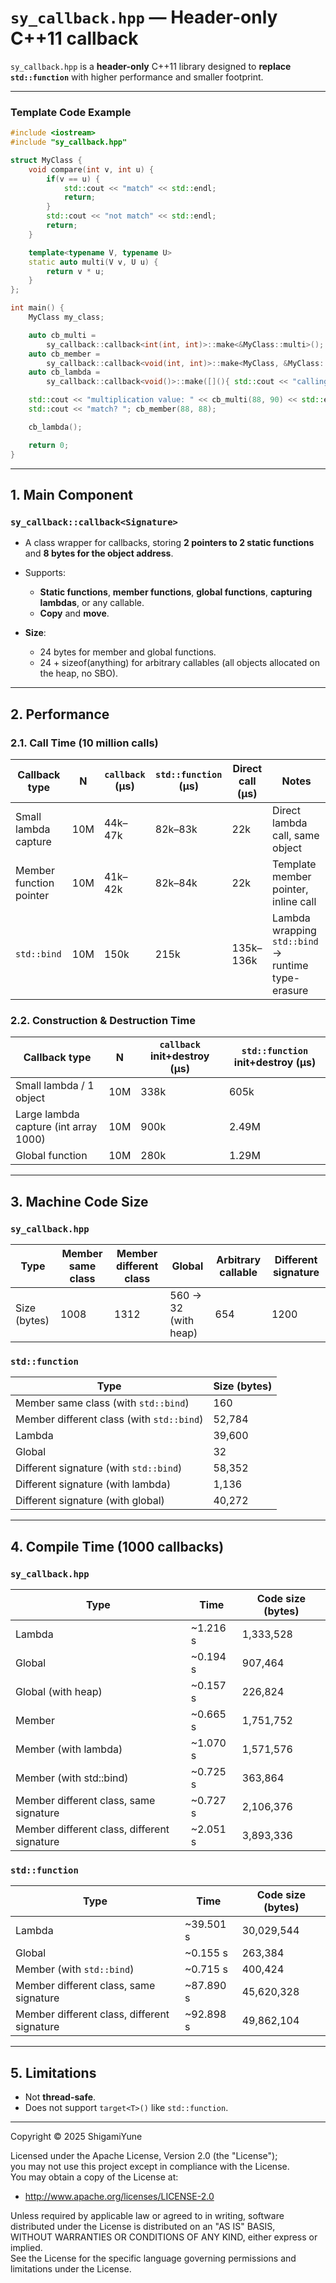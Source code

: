 # `sy_callback.hpp` — Header-only C++11 callback

`sy_callback.hpp` is a **header-only** C++11 library designed to **replace `std::function`** with higher performance and smaller footprint.

---

### Template Code Example

```cpp
#include <iostream>
#include "sy_callback.hpp"

struct MyClass {
    void compare(int v, int u) {
        if(v == u) {
            std::cout << "match" << std::endl;
            return;
        }
        std::cout << "not match" << std::endl;
        return;
    }

    template<typename V, typename U>
    static auto multi(V v, U u) {
        return v * u;
    }
};

int main() {
    MyClass my_class;

    auto cb_multi = 
        sy_callback::callback<int(int, int)>::make<&MyClass::multi>();
    auto cb_member = 
        sy_callback::callback<void(int, int)>::make<MyClass, &MyClass::compare>(&my_class);
    auto cb_lambda = 
        sy_callback::callback<void()>::make([](){ std::cout << "calling lambda" << std::endl;});

    std::cout << "multiplication value: " << cb_multi(88, 90) << std::endl;
    std::cout << "match? "; cb_member(88, 88);

    cb_lambda();

    return 0;
}
```

---

## 1. Main Component

### `sy_callback::callback<Signature>`

* A class wrapper for callbacks, storing **2 pointers to 2 static functions** and **8 bytes for the object address**.
* Supports:

  * **Static functions**, **member functions**, **global functions**, **capturing lambdas**, or any callable.
  * **Copy** and **move**.
* **Size**:

  * 24 bytes for member and global functions.
  * 24 + sizeof(anything) for arbitrary callables (all objects allocated on the heap, no SBO).

---

## 2. Performance

### 2.1. Call Time (10 million calls)

| Callback type           | N   | `callback` (µs) | `std::function` (µs) | Direct call (µs) | Notes                                              |
| ----------------------- | --- | --------------- | -------------------- | ---------------- | -------------------------------------------------- |
| Small lambda capture    | 10M | 44k–47k         | 82k–83k              | 22k              | Direct lambda call, same object                    |
| Member function pointer | 10M | 41k–42k         | 82k–84k              | 22k              | Template member pointer, inline call               |
| `std::bind`             | 10M | 150k            | 215k                 | 135k–136k        | Lambda wrapping `std::bind` → runtime type-erasure |

### 2.2. Construction & Destruction Time

| Callback type                         | N   | `callback` init+destroy (µs) | `std::function` init+destroy (µs) |
| ------------------------------------- | --- | ---------------------------- | --------------------------------- |
| Small lambda / 1 object               | 10M | 338k                         | 605k                              |
| Large lambda capture (int array 1000) | 10M | 900k                         | 2.49M                             |
| Global function                       | 10M | 280k                         | 1.29M                             |

---

## 3. Machine Code Size

### `sy_callback.hpp`

| Type         | Member same class | Member different class | Global               | Arbitrary callable | Different signature |
| ------------ | ----------------- | ---------------------- | -------------------- | ------------------ | ------------------- |
| Size (bytes) | 1008              | 1312                   | 560 → 32 (with heap) | 654                | 1200                |

### `std::function`

| Type                                      | Size (bytes) |
| ----------------------------------------- | ------------ |
| Member same class (with `std::bind`)      | 160          |
| Member different class (with `std::bind`) | 52,784       |
| Lambda                                    | 39,600       |
| Global                                    | 32           |
| Different signature (with `std::bind`)    | 58,352       |
| Different signature (with lambda)         | 1,136        |
| Different signature (with global)         | 40,272       |

---

## 4. Compile Time (1000 callbacks)

### `sy_callback.hpp`

| Type                                        | Time      | Code size (bytes) |
| ------------------------------------------- | --------- | ----------------- |
| Lambda                                      | \~1.216 s | 1,333,528         |
| Global                                      | \~0.194 s | 907,464           |
| Global (with heap)                          | \~0.157 s | 226,824           |
| Member                                      | \~0.665 s | 1,751,752         |
| Member (with lambda)                        | \~1.070 s | 1,571,576         |
| Member (with std::bind)                     | \~0.725 s | 363,864           |
| Member different class, same signature      | \~0.727 s | 2,106,376         |
| Member different class, different signature | \~2.051 s | 3,893,336         |

### `std::function`

| Type                                        | Time       | Code size (bytes) |
| ------------------------------------------- | ---------- | ----------------- |
| Lambda                                      | \~39.501 s | 30,029,544        |
| Global                                      | \~0.155 s  | 263,384           |
| Member (with `std::bind`)                   | \~0.715 s  | 400,424           |
| Member different class, same signature      | \~87.890 s | 45,620,328        |
| Member different class, different signature | \~92.898 s | 49,862,104        |

---

## 5. Limitations

* Not **thread-safe**.
* Does not support `target<T>()` like `std::function`.

---
Copyright © 2025 ShigamiYune

Licensed under the Apache License, Version 2.0 (the "License");  
you may not use this project except in compliance with the License.  
You may obtain a copy of the License at:

- http://www.apache.org/licenses/LICENSE-2.0  

Unless required by applicable law or agreed to in writing, software distributed under the License is distributed on an "AS IS" BASIS,  
WITHOUT WARRANTIES OR CONDITIONS OF ANY KIND, either express or implied.  
See the License for the specific language governing permissions and limitations under the License.
